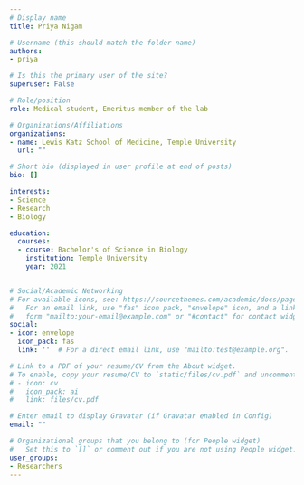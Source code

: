 ```yaml
---
# Display name
title: Priya Nigam

# Username (this should match the folder name)
authors:
- priya

# Is this the primary user of the site?
superuser: False

# Role/position
role: Medical student, Emeritus member of the lab

# Organizations/Affiliations
organizations:
- name: Lewis Katz School of Medicine, Temple University
  url: ""

# Short bio (displayed in user profile at end of posts)
bio: []

interests:
- Science
- Research
- Biology

education:
  courses:
  - course: Bachelor's of Science in Biology
    institution: Temple University
    year: 2021


# Social/Academic Networking
# For available icons, see: https://sourcethemes.com/academic/docs/page-builder/#icons
#   For an email link, use "fas" icon pack, "envelope" icon, and a link in the
#   form "mailto:your-email@example.com" or "#contact" for contact widget.
social:
- icon: envelope
  icon_pack: fas
  link: ''  # For a direct email link, use "mailto:test@example.org".

# Link to a PDF of your resume/CV from the About widget.
# To enable, copy your resume/CV to `static/files/cv.pdf` and uncomment the lines below.
# - icon: cv
#   icon_pack: ai
#   link: files/cv.pdf

# Enter email to display Gravatar (if Gravatar enabled in Config)
email: ""

# Organizational groups that you belong to (for People widget)
#   Set this to `[]` or comment out if you are not using People widget.
user_groups:
- Researchers
---
```


